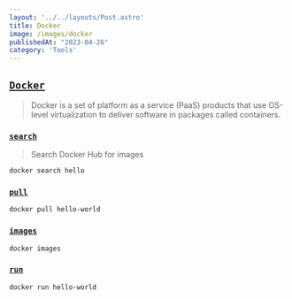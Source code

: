 ```yaml
---
layout: '../../layouts/Post.astro'
title: Docker
image: /images/docker
publishedAt: "2023-04-26"
category: 'Tools'
---
```


## [`Docker`](https://www.docker.com)

> Docker is a set of platform as a service (PaaS) products that use OS-level virtualization to deliver software in packages called containers.

### [`search`](https://docs.docker.com/engine/reference/commandline/search/)

> Search Docker Hub for images

```bash
docker search hello
```

### [`pull`](https://docs.docker.com/engine/reference/commandline/pull/)

```bash
docker pull hello-world
```

### [`images`](https://docs.docker.com/engine/reference/commandline/images/)

```bash
docker images
```
### [`run`](https://docs.docker.com/engine/reference/commandline/run/)

```bash
docker run hello-world
```
